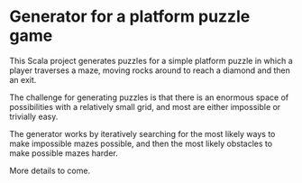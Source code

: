# Generator for a platform puzzle game

This Scala project generates puzzles for a simple platform puzzle in which a player traverses a maze, moving rocks around to reach a diamond and then an exit.

The challenge for generating puzzles is that there is an enormous space of possibilities with a relatively small grid, and most are either impossible or trivially easy.

The generator works by iteratively searching for the most likely ways to make impossible mazes possible, and then the most likely obstacles to make possible mazes harder.

More details to come.
